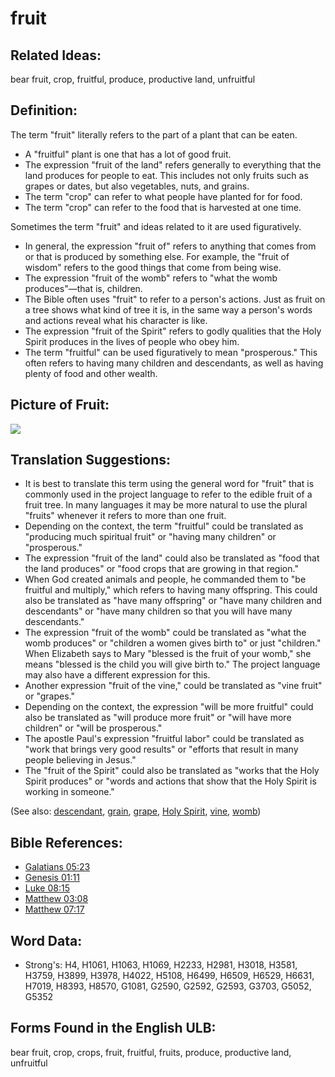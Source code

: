 # fruit

## Related Ideas:

bear fruit, crop, fruitful, produce, productive land, unfruitful

## Definition:

The term "fruit" literally refers to the part of a plant that can be eaten.

* A "fruitful" plant is one that has a lot of good fruit.
* The expression "fruit of the land" refers generally to everything that the land produces for people to eat. This includes not only fruits such as grapes or dates, but also vegetables, nuts, and grains.
* The term "crop" can refer to what people have planted for for food.
* The term "crop" can refer to the food that is harvested at one time.

Sometimes the term "fruit" and ideas related to it are used figuratively.

* In general, the expression "fruit of" refers to anything that comes from or that is produced by something else. For example, the "fruit of wisdom" refers to the good things that come from being wise.
* The expression "fruit of the womb" refers to "what the womb produces"—that is, children.
* The Bible often uses "fruit" to refer to a person's actions. Just as fruit on a tree shows what kind of tree it is, in the same way a person's words and actions reveal what his character is like.
* The expression "fruit of the Spirit" refers to godly qualities that the Holy Spirit produces in the lives of people who obey him.
* The term "fruitful" can be used figuratively to mean "prosperous." This often refers to having many children and descendants, as well as having plenty of food and other wealth.

## Picture of Fruit:

<a href="https://content.bibletranslationtools.org/WycliffeAssociates/en_tw/raw/branch/master/PNGs/f/Fruit.png"><img src="https://content.bibletranslationtools.org/WycliffeAssociates/en_tw/raw/branch/master/PNGs/f/Fruit.png" ></a>

## Translation Suggestions:

* It is best to translate this term using the general word for "fruit" that is commonly used in the project language to refer to the edible fruit of a fruit tree. In many languages it may be more natural to use the plural "fruits" whenever it refers to more than one fruit.
* Depending on the context, the term "fruitful" could be translated as "producing much spiritual fruit" or "having many children" or "prosperous."
* The expression "fruit of the land" could also be translated as "food that the land produces" or "food crops that are growing in that region."
* When God created animals and people, he commanded them to "be fruitful and multiply," which refers to having many offspring. This could also be translated as "have many offspring" or "have many children and descendants" or "have many children so that you will have many descendants."
* The expression "fruit of the womb" could be translated as "what the womb produces" or "children a women gives birth to" or just "children." When Elizabeth says to Mary "blessed is the fruit of your womb," she means "blessed is the child you will give birth to." The project language may also have a different expression for this.
* Another expression "fruit of the vine," could be translated as "vine fruit" or "grapes."
* Depending on the context, the expression "will be more fruitful" could also be translated as "will produce more fruit" or "will have more children" or "will be prosperous."
* The apostle Paul's expression "fruitful labor" could be translated as "work that brings very good results" or "efforts that result in many people believing in Jesus."
* The "fruit of the Spirit" could also be translated as "works that the Holy Spirit produces" or "words and actions that show that the Holy Spirit is working in someone."

(See also: [descendant](../other/descendant.md), [grain](../other/grain.md), [grape](../other/grape.md), [Holy Spirit](../kt/holyspirit.md), [vine](../other/vine.md), [womb](../other/womb.md))

## Bible References:

* [Galatians 05:23](rc://en/tn/help/gal/05/23)
* [Genesis 01:11](rc://en/tn/help/gen/01/11)
* [Luke 08:15](rc://en/tn/help/luk/08/15)
* [Matthew 03:08](rc://en/tn/help/mat/03/08)
* [Matthew 07:17](rc://en/tn/help/mat/07/17)

## Word Data:

* Strong's: H4, H1061, H1063, H1069, H2233, H2981, H3018, H3581, H3759, H3899, H3978, H4022, H5108, H6499, H6509, H6529, H6631, H7019, H8393, H8570, G1081, G2590, G2592, G2593, G3703, G5052, G5352

## Forms Found in the English ULB:

bear fruit, crop, crops, fruit, fruitful, fruits, produce, productive land, unfruitful

